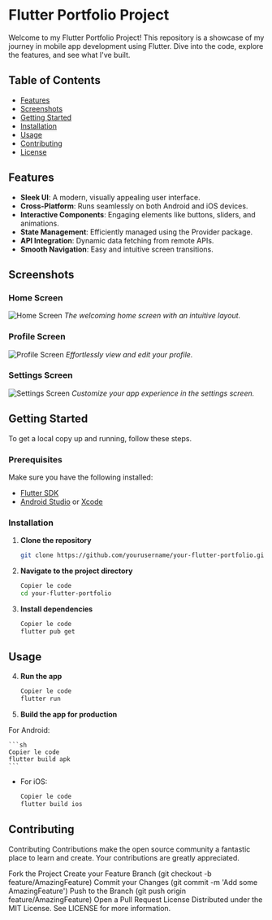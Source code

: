 # Flutter Portfolio Project


Welcome to my Flutter Portfolio Project! This repository is a showcase of my journey in mobile app development using Flutter. Dive into the code, explore the features, and see what I've built.

## Table of Contents

- [Features](#features)
- [Screenshots](#screenshots)
- [Getting Started](#getting-started)
- [Installation](#installation)
- [Usage](#usage)
- [Contributing](#contributing)
- [License](#license)

## Features

- **Sleek UI**: A modern, visually appealing user interface.
- **Cross-Platform**: Runs seamlessly on both Android and iOS devices.
- **Interactive Components**: Engaging elements like buttons, sliders, and animations.
- **State Management**: Efficiently managed using the Provider package.
- **API Integration**: Dynamic data fetching from remote APIs.
- **Smooth Navigation**: Easy and intuitive screen transitions.

## Screenshots

### Home Screen
![Home Screen](assets/screenshots/home.png)
*The welcoming home screen with an intuitive layout.*

### Profile Screen
![Profile Screen](assets/screenshots/profile.png)
*Effortlessly view and edit your profile.*

### Settings Screen
![Settings Screen](assets/screenshots/settings.png)
*Customize your app experience in the settings screen.*

## Getting Started

To get a local copy up and running, follow these steps.

### Prerequisites

Make sure you have the following installed:

- [Flutter SDK](https://flutter.dev/docs/get-started/install)
- [Android Studio](https://developer.android.com/studio) or [Xcode](https://developer.apple.com/xcode/)

### Installation

1. **Clone the repository**

   ```sh
   git clone https://github.com/yourusername/your-flutter-portfolio.git
   ```
2. **Navigate to the project directory**

    ```sh
    Copier le code
    cd your-flutter-portfolio
    ```
3. **Install dependencies**

    ```sh
    Copier le code
    flutter pub get
    ```
## Usage
4. **Run the app**

    ```sh
    Copier le code
    flutter run
    ```
5. **Build the app for production**

For Android:

    ```sh
    Copier le code
    flutter build apk
    ```
* For iOS:

    ```sh
    Copier le code
    flutter build ios
    ```

## Contributing

Contributing
Contributions make the open source community a fantastic place to learn and create. Your contributions are greatly appreciated.

Fork the Project
Create your Feature Branch (git checkout -b feature/AmazingFeature)
Commit your Changes (git commit -m 'Add some AmazingFeature')
Push to the Branch (git push origin feature/AmazingFeature)
Open a Pull Request
License
Distributed under the MIT License. See LICENSE for more information.